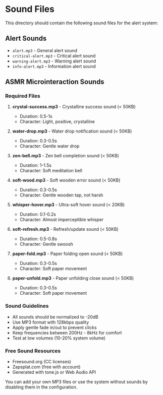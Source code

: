 # Sound Files

This directory should contain the following sound files for the alert system:

## Alert Sounds
- `alert.mp3` - General alert sound
- `critical-alert.mp3` - Critical alert sound
- `warning-alert.mp3` - Warning alert sound
- `info-alert.mp3` - Information alert sound

## ASMR Microinteraction Sounds

### Required Files

1. **crystal-success.mp3** - Crystalline success sound (< 50KB)
   - Duration: 0.5-1s
   - Character: Light, positive, crystalline

2. **water-drop.mp3** - Water drop notification sound (< 50KB)
   - Duration: 0.3-0.5s
   - Character: Gentle water drop

3. **zen-bell.mp3** - Zen bell completion sound (< 50KB)
   - Duration: 1-1.5s
   - Character: Soft meditation bell

4. **soft-wood.mp3** - Soft wooden error sound (< 50KB)
   - Duration: 0.3-0.5s
   - Character: Gentle wooden tap, not harsh

5. **whisper-hover.mp3** - Ultra-soft hover sound (< 20KB)
   - Duration: 0.1-0.2s
   - Character: Almost imperceptible whisper

6. **soft-refresh.mp3** - Refresh/update sound (< 50KB)
   - Duration: 0.5-0.8s
   - Character: Gentle swoosh

7. **paper-fold.mp3** - Paper folding open sound (< 50KB)
   - Duration: 0.3-0.5s
   - Character: Soft paper movement

8. **paper-unfold.mp3** - Paper unfolding close sound (< 50KB)
   - Duration: 0.3-0.5s
   - Character: Soft paper movement

### Sound Guidelines

- All sounds should be normalized to -20dB
- Use MP3 format with 128kbps quality
- Apply gentle fade in/out to prevent clicks
- Keep frequencies between 200Hz - 8kHz for comfort
- Test at low volumes (10-20% system volume)

### Free Sound Resources

- Freesound.org (CC licenses)
- Zapsplat.com (free with account)
- Generated with tone.js or Web Audio API

You can add your own MP3 files or use the system without sounds by disabling them in the configuration.